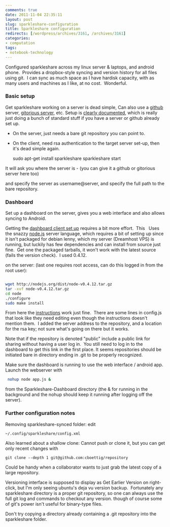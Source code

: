 ```yaml
---
comments: true
date: 2011-11-04 22:35:11
layout: post
slug: sparkleshare-configuration
title: Sparkleshare configuration
redirects: [/wordpress/archives/3161, /archives/3161]
categories:
- computation
tags:
- notebook-technology
---
```


Configured sparkleshare across my linux server & laptops, and android phone.  Provides a dropbox-style syncing and version history for all files using git.  I can sync as much space as I have hardisk capacity, with as many users and machines as I like, at no cost.  Wonderful.


### Basic setup


Get sparkleshare working on a server is dead simple, Can also use a [github](http://github.com) server, [gitorious server](http://gitorious.org/), etc. Setup is [clearly documented](https://github.com/hbons/SparkleShare/wiki/How-to-set-up-your-own-server), which is really just doing a bunch of standard stuff if you have a server or github already set up.



	
  * On the server, just needs a bare git repository you can point to.

	
  * On the client, need rsa authentication to the target server set-up, then it's dead simple again.



    
    sudo apt-get install sparkleshare
    sparkleshare start


It will ask you where the server is - (you can give it a github or gitorious server here too)

and specify the server as username@server, and specify the full path to the bare repository.


### Dashboard


Set up a dashboard on the server, gives you a web interface and also allows syncing to Android.

Getting the [dashboard client set up](https://github.com/hbons/SparkleShare-Dashboard/wiki) requires a bit more effort.  This   Uses the snazzy [node.js](http://nodejs.org/#download) server language, which requires a bit of setting up since it isn't packaged for debian lenny, which my server (Dreamhost VPS) is running, but luckily has few dependencies and can install from source just fine.  Get one the packaged tarballs, it won't work with the latest source (fails the version check).  I used 0.4.12.

on the server: (last one requires root access, can do this logged in from the root user):


```bash

wget http://nodejs.org/dist/node-v0.4.12.tar.gz
tar -xvf node-v0.4.12.tar.gz
cd node
./configure
sudo make install

```


From here the [instructions](https://github.com/hbons/SparkleShare-Dashboard/wiki) work just fine.  There are some lines in config.js that look like they need editing even though the instructions doesn't mention them.  I added the server address to the repository, and a location for the rsa key; not sure what's going on there but it works.

Note that if the repository is denoted "public" include a public link for sharing without having a user log in.  You still need to log in to the dashboard to get this link in the first place. It seems repositories should be initiated bare in directory ending in .git to be properly recognized.

Make sure the dashboard is running to use the web interface / android app. Launch the webserver with


```bash
 nohup node app.js & 
```


from the Sparkleshare-Dashboard directory (the & for running in the background and the nohup should keep it running after logging off the server).




### Further configuration notes


Removing sparkleshare-synced folder: edit

    
    ~/.config/sparkleshare/config.xml


Also learned about a shallow clone: Cannot push or clone it, but you can get only recent changes with

    
    git clone --depth 1 git@github.com:cboettig/repository


Could be handy when a collaborator wants to just grab the latest copy of a large repository.

Versioning interface is supposed to display as Get Earlier Version on right-click, but I'm only seeing ubuntu's deja vu version backup.  Fortunately any sparkleshare directory is a proper git repository, so one can always use the full git log and commands to checkout any version. though of course some of git's power isn't useful for binary-type files.

Don't try copying a directory already containing a .git repository into the sparkleshare folder.


